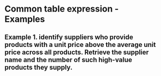 # Common table expression - Examples

## Example 1. identify suppliers who provide products with a unit price above the average unit price across all products. Retrieve the supplier name and the number of such high-value products they supply.
